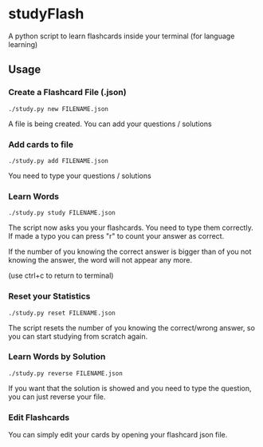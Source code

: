 # studyFlash
A python script to learn flashcards inside your terminal (for language learning)

## Usage
### Create a Flashcard File (.json)
```
./study.py new FILENAME.json
```

A file is being created. You can add your questions / solutions


### Add cards to file
```
./study.py add FILENAME.json
```

You need to type your questions / solutions


### Learn Words
```
./study.py study FILENAME.json
```

The script now asks you your flashcards. 
You need to type them correctly.
If made a typo you can press "r" to count your answer as correct.

If the number of you knowing the correct answer is bigger than of you not knowing the answer, the word will not appear any more. 

(use ctrl+c to return to terminal)


### Reset your Statistics 
```
./study.py reset FILENAME.json
```

The script resets the number of you knowing the correct/wrong answer, so you can start studying from scratch again.


### Learn Words by Solution
```
./study.py reverse FILENAME.json
```

If you want that the solution is showed and you need to type the question, you can just reverse your file.


### Edit Flashcards
You can simply edit your cards by opening your flashcard json file.
